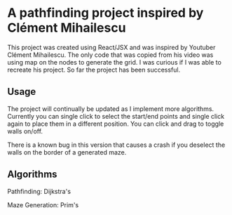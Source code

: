 # A pathfinding project inspired by Clément Mihailescu
This project was created using React/JSX and was inspired by Youtuber Clément Mihailescu. The only code that was copied from his video was using map on the nodes to generate the grid. I was curious if I was able to recreate his project. So far the project has been successful.

## Usage

The project will continually be updated as I implement more algorithms.
Currently you can single click to select the start/end points and single click again to place them in a different position.
You can click and drag to toggle walls on/off.

There is a known bug in this version that causes a crash if you deselect the walls on the border of a generated maze.

## Algorithms
Pathfinding: Dijkstra's


Maze Generation: Prim's
